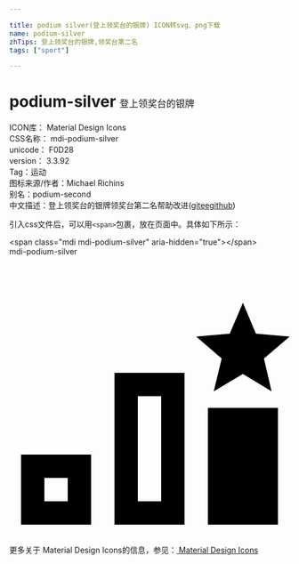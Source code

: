 ```yaml
---

title: podium silver(登上领奖台的银牌) ICON转svg、png下载
name: podium-silver
zhTips: 登上领奖台的银牌,领奖台第二名
tags: ["sport"]

---
```


# podium-silver  <small style="font-size: 60%;font-weight: 100">登上领奖台的银牌</small>


<div class="detail-page">
<p>
<span>
ICON库：
<span class="badge-secondary badge">Material Design Icons</span> 
</span>
<br/>
<span>
CSS名称：
<span class="badge-secondary badge">mdi-podium-silver</span> 
</span>
<br/>
<span>
unicode：
<span class="badge-secondary badge">F0D28</span> 
<copy-btn content='F0D28' btn-title=""></copy-btn>
<copy-btn :content='String.fromCodePoint(parseInt("F0D28", 16))' btn-title="复制U"></copy-btn>
</span>
<br/>
<span>
version：
<span class="badge-secondary badge">3.3.92</span> 
</span><br/><span>Tag：<span class="badge-light badge"><router-link to="/tags/sport.html">运动</router-link></span></span>
<br/>
<span>图标来源/作者：<span class="badge-light badge">Michael Richins</span></span> 
<br/>
<span>别名：<span class="badge-light badge">podium-second</span></span><br/><span class="zh-detail">中文描述：<span class="badge-primary badge">登上领奖台的银牌</span><span class="badge-primary badge">领奖台第二名</span><span class="help-link"><span>帮助改进</span>(<a href="https://gitee.com/liuwave/icon-helper/edit/master/json/material/podium-silver.json" target="_blank" rel="noopener noreferrer">gitee</a><a href="https://github.com/liuwave/icon-helper/edit/master/json/material/podium-silver.json" target="_blank" rel="noopener noreferrer">github</a></span>)</span><br/>
</p>
</div>
<div class="alert alert-dark">
  <i class="mdi mdi-podium-silver mdi-48px"></i>
  <i class="mdi mdi-podium-silver mdi-36px"></i>
  <i class="mdi mdi-podium-silver mdi-24px"></i>
  <i class="mdi mdi-podium-silver mdi-18px"></i>
</div>
<div>
  <p>引入css文件后，可以用<code>&lt;span&gt;</code>包裹，放在页面中。具体如下所示：    
  </p>
  <div class="alert alert-primary" style="font-size: 14px">
    &lt;span class="mdi mdi-podium-silver" aria-hidden="true"&gt;&lt;/span&gt;
    <copy-btn content='<span class="mdi mdi-podium-silver" aria-hidden="true"></span>'></copy-btn>
  </div>
  <div class="alert alert-secondary">
    <i class="mdi mdi-podium-silver"
    style="font-size: 24px"
    aria-hidden="true"></i> mdi-podium-silver
    <copy-btn content="mdi-podium-silver" btn-title="复制图标名称"></copy-btn>
  </div>
</div>
<div id="svg" class="svg-wrap">
<svg xmlns="http://www.w3.org/2000/svg" viewBox="0 0 24 24"><path d="M20,10.09L22.45,11.58L21.8,8.77L24,6.89L21.11,6.64L20,4L18.87,6.64L16,6.89L18.18,8.77L17.5,11.58L20,10.09M23,23H17V13H23V23M1,17V23H7V17H1M5,21H3V19H5V21M9,10V23H15V10H9M13,21H11V12H13V21Z" /></svg>
</div>
<detail full-name='mdi-podium-silver'></detail>
    
<div><p>更多关于 Material Design Icons的信息，参见：<a target="_blank" href="https://iconhelper.cn/material.html"> Material Design Icons</a>
</p></div>
